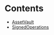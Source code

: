 

# Contents
- [AssetVault](AssetVault.sol/contract.AssetVault.md)
- [SignedOperations](SignedOperations.sol/contract.SignedOperations.md)
